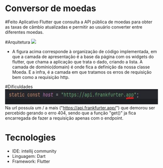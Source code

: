 # Conversor de moedas

#Feito
Aplicativo Flutter que consulta a API pública de moedas para obter as taxas de câmbio atualizadas e permitir ao usuário converter entre diferentes moedas.

#Arquitetura
<img src="./assets/estágioomnisaude.jpg" height="400"/>
- A figura acima corresponde à organização de código implementada, em que a camada de apresentação é a base da página com os widgets do flutter, que chama a aplicação que trata o dado, criando a lista. A camada de domínio(domain) é onde fica a definição da nossa classe Moeda. E a infra, é a camada em que tratamos os erros de requisição bem como a requisição http.

#Dificuldades
<img src="./assets/url.jpg" height="50"/>
Na url possuía um / a mais ("https://api.frankfurter.app/") que demorou ser percebido gerando o erro 404, sendo que a função "get()" ja fica encarregada de fazer a requisição apenas com o endpoint.

# Tecnologies

- IDE: intellij community
- Linguagem: Dart
- Framework: Flutter
